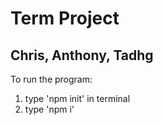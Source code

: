 # Term Project

## Chris, Anthony, Tadhg

To run the program:

1. type 'npm init' in terminal
2. type 'npm i'
